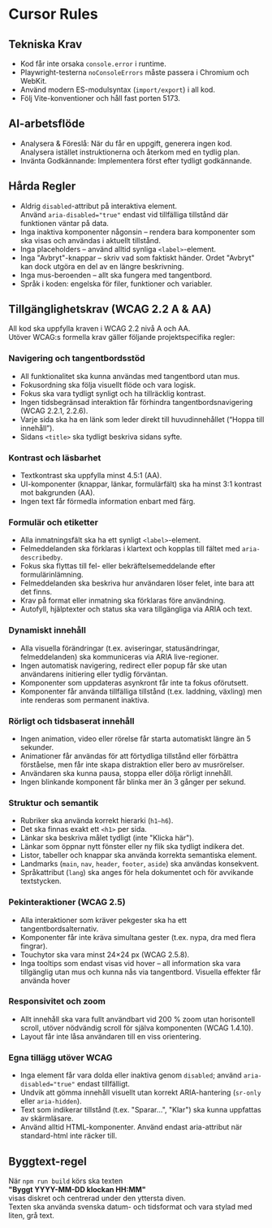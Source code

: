 # Cursor Rules

## Tekniska Krav
- Kod får inte orsaka `console.error` i runtime.
- Playwright-testerna `noConsoleErrors` måste passera i Chromium och WebKit.
- Använd modern ES-modulsyntax (`import/export`) i all kod.
- Följ Vite-konventioner och håll fast porten 5173.

## AI-arbetsflöde
- Analysera & Föreslå: När du får en uppgift, generera ingen kod. Analysera istället instruktionerna och återkom med en tydlig plan.
- Invänta Godkännande: Implementera först efter tydligt godkännande.

## Hårda Regler
- Aldrig `disabled`-attribut på interaktiva element.  
  Använd `aria-disabled="true"` endast vid tillfälliga tillstånd där funktionen väntar på data.
- Inga inaktiva komponenter någonsin – rendera bara komponenter som ska visas och användas i aktuellt tillstånd.
- Inga placeholders – använd alltid synliga `<label>`-element.
- Inga "Avbryt"-knappar – skriv vad som faktiskt händer. Ordet "Avbryt" kan dock utgöra en del av en längre beskrivning.
- Inga mus-beroenden – allt ska fungera med tangentbord.
- Språk i koden: engelska för filer, funktioner och variabler.

## Tillgänglighetskrav (WCAG 2.2 A & AA)
All kod ska uppfylla kraven i WCAG 2.2 nivå A och AA.  
Utöver WCAG:s formella krav gäller följande projektspecifika regler:

### Navigering och tangentbordsstöd
- All funktionalitet ska kunna användas med tangentbord utan mus.
- Fokusordning ska följa visuellt flöde och vara logisk.
- Fokus ska vara tydligt synligt och ha tillräcklig kontrast.
- Ingen tidsbegränsad interaktion får förhindra tangentbordsnavigering (WCAG 2.2.1, 2.2.6).
- Varje sida ska ha en länk som leder direkt till huvudinnehållet (“Hoppa till innehåll”).
- Sidans `<title>` ska tydligt beskriva sidans syfte.

### Kontrast och läsbarhet
- Textkontrast ska uppfylla minst 4.5:1 (AA).
- UI-komponenter (knappar, länkar, formulärfält) ska ha minst 3:1 kontrast mot bakgrunden (AA).
- Ingen text får förmedla information enbart med färg.

### Formulär och etiketter
- Alla inmatningsfält ska ha ett synligt `<label>`-element.
- Felmeddelanden ska förklaras i klartext och kopplas till fältet med `aria-describedby`.
- Fokus ska flyttas till fel- eller bekräftelsemeddelande efter formulärinlämning.
- Felmeddelanden ska beskriva hur användaren löser felet, inte bara att det finns.
- Krav på format eller inmatning ska förklaras före användning.
- Autofyll, hjälptexter och status ska vara tillgängliga via ARIA och text.

### Dynamiskt innehåll
- Alla visuella förändringar (t.ex. aviseringar, statusändringar, felmeddelanden) ska kommuniceras via ARIA live-regioner.
- Ingen automatisk navigering, redirect eller popup får ske utan användarens initiering eller tydlig förväntan.
- Komponenter som uppdateras asynkront får inte ta fokus oförutsett.
- Komponenter får använda tillfälliga tillstånd (t.ex. laddning, växling) men inte renderas som permanent inaktiva.

### Rörligt och tidsbaserat innehåll
- Ingen animation, video eller rörelse får starta automatiskt längre än 5 sekunder.
- Animationer får användas för att förtydliga tillstånd eller förbättra förståelse, men får inte skapa distraktion eller bero av musrörelser.
- Användaren ska kunna pausa, stoppa eller dölja rörligt innehåll.
- Ingen blinkande komponent får blinka mer än 3 gånger per sekund.

### Struktur och semantik
- Rubriker ska använda korrekt hierarki (`h1–h6`).
- Det ska finnas exakt ett `<h1>` per sida.
- Länkar ska beskriva målet tydligt (inte "Klicka här").
- Länkar som öppnar nytt fönster eller ny flik ska tydligt indikera det.
- Listor, tabeller och knappar ska använda korrekta semantiska element.
- Landmarks (`main`, `nav`, `header`, `footer`, `aside`) ska användas konsekvent.
- Språkattribut (`lang`) ska anges för hela dokumentet och för avvikande textstycken.

### Pekinteraktioner (WCAG 2.5)
- Alla interaktioner som kräver pekgester ska ha ett tangentbordsalternativ.
- Komponenter får inte kräva simultana gester (t.ex. nypa, dra med flera fingrar).
- Touchytor ska vara minst 24×24 px (WCAG 2.5.8).
- Inga tooltips som endast visas vid hover – all information ska vara tillgänglig utan mus och kunna nås via tangentbord. Visuella effekter får använda hover

### Responsivitet och zoom
- Allt innehåll ska vara fullt användbart vid 200 % zoom utan horisontell scroll, utöver nödvändig scroll för själva komponenten (WCAG 1.4.10).
- Layout får inte låsa användaren till en viss orientering.

### Egna tillägg utöver WCAG
- Inga element får vara dolda eller inaktiva genom `disabled`; använd `aria-disabled="true"` endast tillfälligt.
- Undvik att gömma innehåll visuellt utan korrekt ARIA-hantering (`sr-only` eller `aria-hidden`).
- Text som indikerar tillstånd (t.ex. "Sparar...", "Klar") ska kunna uppfattas av skärmläsare.
- Använd alltid HTML-komponenter. Använd endast aria-attribut när standard-html inte räcker till.

## Byggtext-regel
När `npm run build` körs ska texten  
**"Byggt YYYY-MM-DD klockan HH:MM"**  
visas diskret och centrerad under den yttersta diven.  
Texten ska använda svenska datum- och tidsformat och vara stylad med liten, grå text.
